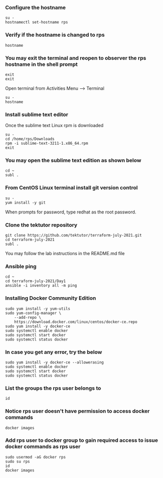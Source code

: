 ### Configure the hostname
```
su -
hostnamectl set-hostname rps
```

### Verify if the hostname is changed to rps
```
hostname
```

### You may exit the terminal and reopen to observer the rps hostname in the shell prompt
```
exit
exit
```
Open terminal from Activities Menu --> Terminal

```
su -
hostname
```

### Install sublime text editor
Once the sublime text Linux rpm is downloaded
```
su -
cd /home/rps/Downloads
rpm -i sublime-text-3211-1.x86_64.rpm
exit
```
### You may open the sublime text edition as shown below
```
cd ~
subl .
```

### From CentOS Linux terminal install git version control 
```
su -
yum install -y git
```
When prompts for password, type redhat as the root password.

### Clone the tektutor repository
```
git clone https://github.com/tektutor/terraform-july-2021.git
cd terraform-july-2021
subl .
```
You may follow the lab instructions in the README.md file

### Ansible ping
```
cd ~
cd terraform-july-2021/Day1
ansible -i inventory all -m ping
```


### Installing Docker Community Edition
```
sudo yum install -y yum-utils
sudo yum-config-manager \
    --add-repo \
    https://download.docker.com/linux/centos/docker-ce.repo
sudo yum install -y docker-ce
sudo systemctl enable docker
sudo systemctl start docker
sudo systemctl status docker
```

### In case you get any error, try the below
```
sudo yum install -y docker-ce --allowerasing
sudo systemctl enable docker
sudo systemctl start docker
sudo systemctl status docker
```
### List the groups the rps user belongs to
```
id
```
### Notice rps user doesn't have permission to access docker commands
```
docker images
```

### Add rps user to docker group to gain required access to issue docker commands as rps user
```
sudo usermod -aG docker rps
sudo su rps
id
docker images
```
